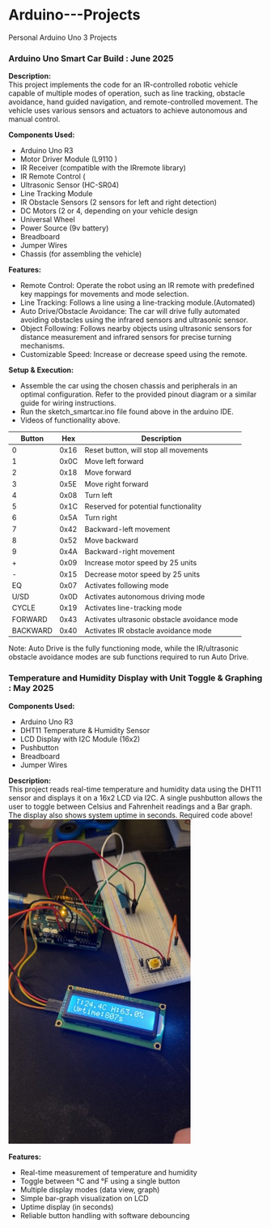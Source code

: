 # Arduino---Projects
Personal Arduino Uno 3 Projects 

### Arduino Uno Smart Car Build : June 2025 

**Description:**  
This project implements the code for an IR-controlled robotic vehicle capable of multiple modes of operation, such as line tracking, obstacle avoidance, hand guided navigation, and remote-controlled movement. The vehicle uses various sensors and actuators to achieve autonomous and manual control.

**Components Used:**
- Arduino Uno R3
- Motor Driver Module (L9110 )
- IR Receiver (compatible with the IRremote library)
- IR Remote Control (
- Ultrasonic Sensor (HC-SR04)
- Line Tracking Module
- IR Obstacle Sensors (2 sensors for left and right detection)
- DC Motors (2 or 4, depending on your vehicle design
- Universal Wheel 
- Power Source (9v battery)
- Breadboard
- Jumper Wires
- Chassis (for assembling the vehicle)

**Features:**
- Remote Control: Operate the robot using an IR remote with predefined key mappings for movements and mode selection.
- Line Tracking: Follows a line using a line-tracking module.(Automated)
- Auto Drive/Obstacle Avoidance: The car will drive fully automated avoiding obstacles using the infrared sensors and ultrasonic sensor.
- Object Following: Follows nearby objects using ultrasonic sensors for distance measurement and infrared sensors for precise turning mechanisms.
- Customizable Speed: Increase or decrease speed using the remote.

**Setup & Execution:**
- Assemble the car using the chosen chassis and peripherals in an optimal configuration. Refer to the provided pinout diagram or a similar guide for wiring instructions.
- Run the sketch_smartcar.ino file found above in the arduino IDE.
- Videos of functionality above.

| Button   | Hex   | Description                                |
|----------|-------|--------------------------------------------|
| 0        | 0x16  | Reset button, will stop all movements      |
| 1        | 0x0C  | Move left forward                           |
| 2        | 0x18  | Move forward                               |
| 3        | 0x5E  | Move right forward                         |
| 4        | 0x08  | Turn left                                 |
| 5        | 0x1C  | Reserved for potential functionality       |
| 6        | 0x5A  | Turn right                                |
| 7        | 0x42  | Backward-left movement                     |
| 8        | 0x52  | Move backward                             |
| 9        | 0x4A  | Backward-right movement                    |
| +        | 0x09  | Increase motor speed by 25 units           |
| -        | 0x15  | Decrease motor speed by 25 units           |
| EQ       | 0x07  | Activates following mode                    |
| U/SD     | 0x0D  | Activates autonomous driving mode          |
| CYCLE    | 0x19  | Activates line-tracking mode                |
| FORWARD  | 0x43  | Activates ultrasonic obstacle avoidance mode |
| BACKWARD | 0x40  | Activates IR obstacle avoidance mode       |


Note: Auto Drive is the fully functioning mode, while the IR/ultrasonic obstacle avoidance modes are sub functions required to run Auto Drive. 

### Temperature and Humidity Display with Unit Toggle & Graphing : May 2025 

**Components Used:**
- Arduino Uno R3  
- DHT11 Temperature & Humidity Sensor  
- LCD Display with I2C Module (16x2)  
- Pushbutton  
- Breadboard  
- Jumper Wires  

**Description:**  
This project reads real-time temperature and humidity data using the DHT11 sensor and displays it on a 16x2 LCD via I2C. A single pushbutton allows the user to toggle between Celsius and Fahrenheit readings and a Bar graph. The display also shows system uptime in seconds. Required code above!
![Image](images/IMG_8676.JPG)

**Features:**
- Real-time measurement of temperature and humidity  
- Toggle between °C and °F using a single button  
- Multiple display modes (data view, graph)  
- Simple bar-graph visualization on LCD  
- Uptime display (in seconds)  
- Reliable button handling with software debouncing  



